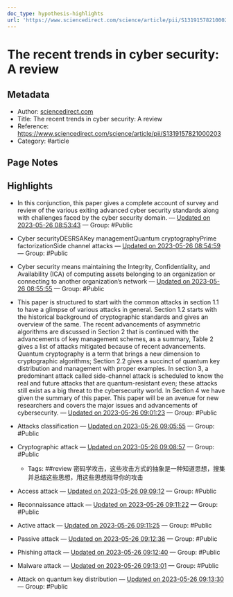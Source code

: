 ```yaml
---
doc_type: hypothesis-highlights
url: 'https://www.sciencedirect.com/science/article/pii/S1319157821000203'
---
```


# The recent trends in cyber security: A review

## Metadata
- Author: [sciencedirect.com]()
- Title: The recent trends in cyber security: A review
- Reference: https://www.sciencedirect.com/science/article/pii/S1319157821000203
- Category: #article

## Page Notes
## Highlights
- In this conjunction, this paper gives a complete account of survey and review of the various exiting advanced cyber security standards along with challenges faced by the cyber security domain. — [Updated on 2023-05-26 08:53:43](https://hyp.is/w00jhvtfEe2hxrMkuRL6TA/www.sciencedirect.com/science/article/pii/S1319157821000203) — Group: #Public

- Cyber securityDESRSAKey managementQuantum cryptographyPrime factorizationSide channel attacks — [Updated on 2023-05-26 08:54:59](https://hyp.is/8JrTxPtfEe2Z2UtPfscBvw/www.sciencedirect.com/science/article/pii/S1319157821000203) — Group: #Public

- Cyber security means maintaining the Integrity, Confidentiality, and Availability (ICA) of computing assets belonging to an organization or connecting to another organization’s network — [Updated on 2023-05-26 08:55:55](https://hyp.is/EfZwyPtgEe2dSkfGxJNPlg/www.sciencedirect.com/science/article/pii/S1319157821000203) — Group: #Public

- This paper is structured to start with the common attacks in section 1.1 to have a glimpse of various attacks in general. Section 1.2 starts with the historical background of cryptographic standards and gives an overview of the same. The recent advancements of asymmetric algorithms are discussed in Section 2 that is continued with the advancements of key management schemes, as a summary, Table 2 gives a list of attacks mitigated because of recent advancements. Quantum cryptography is a term that brings a new dimension to cryptographic algorithms; Section 2.2 gives a succinct of quantum key distribution and management with proper examples. In section 3, a predominant attack called side-channel attack is scheduled to know the real and future attacks that are quantum-resistant even; these attacks still exist as a big threat to the cybersecurity world. In Section 4 we have given the summary of this paper. This paper will be an avenue for new researchers and covers the major issues and advancements of cybersecurity. — [Updated on 2023-05-26 09:01:23](https://hyp.is/1VmwtvtgEe2uB7sgP3dEgA/www.sciencedirect.com/science/article/pii/S1319157821000203) — Group: #Public

- Attacks classification — [Updated on 2023-05-26 09:05:55](https://hyp.is/d6OTHvthEe2cPk8bHJuIbQ/www.sciencedirect.com/science/article/pii/S1319157821000203) — Group: #Public

- Cryptographic attack — [Updated on 2023-05-26 09:08:57](https://hyp.is/jv0B-PthEe2sXj9-D8HRXA/www.sciencedirect.com/science/article/pii/S1319157821000203) — Group: #Public
    - Tags:  ##review 
    密码学攻击，这些攻击方式的抽象是一种知道思想，搜集并总结这些思想，用这些思想指导你的攻击
- Access attack — [Updated on 2023-05-26 09:09:12](https://hyp.is/7OTX-vthEe2Ekp9Wk46Xwg/www.sciencedirect.com/science/article/pii/S1319157821000203) — Group: #Public

- Reconnaissance attack — [Updated on 2023-05-26 09:11:22](https://hyp.is/Omto4PtiEe2UswepemmPyg/www.sciencedirect.com/science/article/pii/S1319157821000203) — Group: #Public

- Active attack — [Updated on 2023-05-26 09:11:25](https://hyp.is/PIu2ovtiEe2z-ZcWs56Dvw/www.sciencedirect.com/science/article/pii/S1319157821000203) — Group: #Public

- Passive attack — [Updated on 2023-05-26 09:12:36](https://hyp.is/ZsilkvtiEe2gOJ9D9nrCKw/www.sciencedirect.com/science/article/pii/S1319157821000203) — Group: #Public

- Phishing attack — [Updated on 2023-05-26 09:12:40](https://hyp.is/aLzMNPtiEe2dUC9BNtBOew/www.sciencedirect.com/science/article/pii/S1319157821000203) — Group: #Public

- Malware attack — [Updated on 2023-05-26 09:13:01](https://hyp.is/dcHHXvtiEe2YGStQdrNEhA/www.sciencedirect.com/science/article/pii/S1319157821000203) — Group: #Public

- Attack on quantum key distribution — [Updated on 2023-05-26 09:13:30](https://hyp.is/hr1KBvtiEe2YGq8z-l365g/www.sciencedirect.com/science/article/pii/S1319157821000203) — Group: #Public






